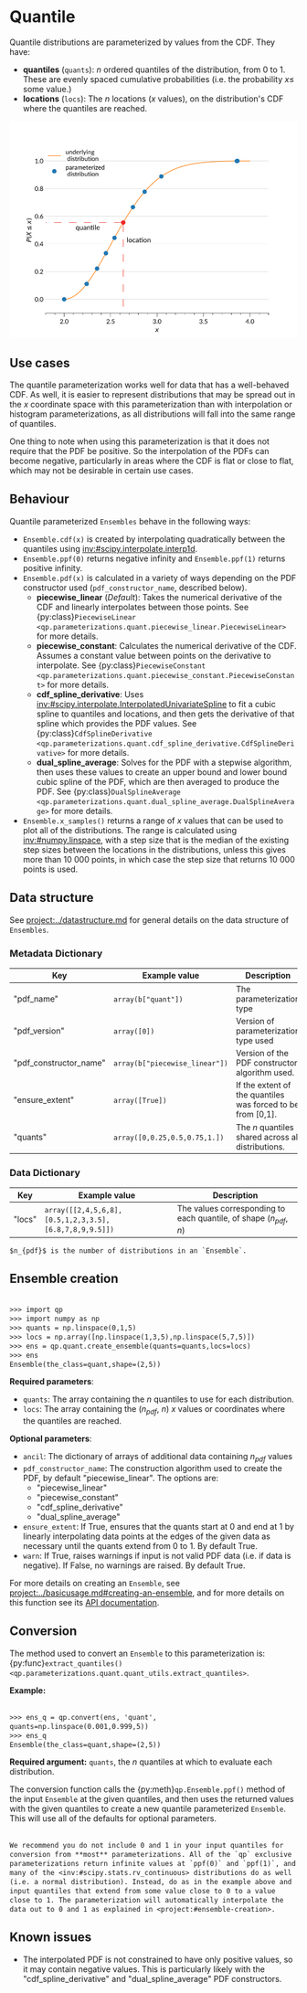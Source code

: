 # Quantile

Quantile distributions are parameterized by values from the CDF. They have:

- **quantiles** (`quants`): $n$ ordered quantiles of the distribution, from 0 to 1. These are evenly spaced cumulative probabilities (i.e. the probability $x \leq$ some value.)
- **locations** (`locs`): The $n$ locations ($x$ values), on the distribution's CDF where the quantiles are reached.

![quant-example](../../assets/quant-rayleigh-example-annotated.svg)

## Use cases

The quantile parameterization works well for data that has a well-behaved CDF. As well, it is easier to represent distributions that may be spread out in the $x$ coordinate space with this parameterization than with interpolation or histogram parameterizations, as all distributions will fall into the same range of quantiles.

One thing to note when using this parameterization is that it does not require that the PDF be positive. So the interpolation of the PDFs can become negative, particularly in areas where the CDF is flat or close to flat, which may not be desirable in certain use cases.

## Behaviour

Quantile parameterized `Ensembles` behave in the following ways:

- `Ensemble.cdf(x)` is created by interpolating quadratically between the quantiles using <inv:#scipy.interpolate.interp1d>.
- `Ensemble.ppf(0)` returns negative infinity and `Ensemble.ppf(1)` returns positive infinity.
- `Ensemble.pdf(x)` is calculated in a variety of ways depending on the PDF constructor used (`pdf_constructor_name`, described below).
  - **piecewise_linear** (_Default_): Takes the numerical derivative of the CDF and linearly interpolates between those points. See {py:class}`PiecewiseLinear <qp.parameterizations.quant.piecewise_linear.PiecewiseLinear>` for more details.
  - **piecewise_constant**: Calculates the numerical derivative of the CDF. Assumes a constant value between points on the derivative to interpolate. See {py:class}`PiecewiseConstant <qp.parameterizations.quant.piecewise_constant.PiecewiseConstant>` for more details.
  - **cdf_spline_derivative**: Uses <inv:#scipy.interpolate.InterpolatedUnivariateSpline> to fit a cubic spline to quantiles and locations, and then gets the derivative of that spline which provides the PDF values. See {py:class}`CdfSplineDerivative <qp.parameterizations.quant.cdf_spline_derivative.CdfSplineDerivative>` for more details.
  - **dual_spline_average**: Solves for the PDF with a stepwise algorithm, then uses these values to create an upper bound and lower bound cubic spline of the PDF, which are then averaged to produce the PDF. See {py:class}`DualSplineAverage <qp.parameterizations.quant.dual_spline_average.DualSplineAverage>` for more details.
- `Ensemble.x_samples()` returns a range of $x$ values that can be used to plot all of the distributions. The range is calculated using <inv:#numpy.linspace>, with a step size that is the median of the existing step sizes between the locations in the distributions, unless this gives more than 10 000 points, in which case the step size that returns 10 000 points is used.

## Data structure

See <project:../datastructure.md> for general details on the data structure of `Ensembles`.

### Metadata Dictionary

| Key                    | Example value                  | Description                                                 |
| ---------------------- | ------------------------------ | ----------------------------------------------------------- |
| "pdf_name"             | `array(b["quant"])`            | The parameterization type                                   |
| "pdf_version"          | `array([0])`                   | Version of parameterization type used                       |
| "pdf_constructor_name" | `array(b["piecewise_linear"])` | Version of the PDF constructor algorithm used.              |
| "ensure_extent"        | `array([True])`                | If the extent of the quantiles was forced to be from [0,1]. |
| "quants"               | `array([0,0.25,0.5,0.75,1.])`  | The $n$ quantiles shared across all distributions.          |

### Data Dictionary

| Key    | Example value                                          | Description                                                          |
| ------ | ------------------------------------------------------ | -------------------------------------------------------------------- |
| "locs" | `array([[2,4,5,6,8],[0.5,1,2,3,3.5],[6.8,7,8,9,9.5]])` | The values corresponding to each quantile, of shape ($n_{pdf}$, $n$) |

```{note}
$n_{pdf}$ is the number of distributions in an `Ensemble`.
```

## Ensemble creation

```{doctest}

>>> import qp
>>> import numpy as np
>>> quants = np.linspace(0,1,5)
>>> locs = np.array([np.linspace(1,3,5),np.linspace(5,7,5)])
>>> ens = qp.quant.create_ensemble(quants=quants,locs=locs)
>>> ens
Ensemble(the_class=quant,shape=(2,5))

```

**Required parameters**:

- `quants`: The array containing the $n$ quantiles to use for each distribution.
- `locs`: The array containing the ($n_{pdf}$, $n$) $x$ values or coordinates where the quantiles are reached.

**Optional parameters**:

- `ancil`: The dictionary of arrays of additional data containing $n_{pdf}$ values
- `pdf_constructor_name`: The construction algorithm used to create the PDF, by default "piecewise_linear". The options are:
  - "piecewise_linear"
  - "piecewise_constant"
  - "cdf_spline_derivative"
  - "dual_spline_average"
- `ensure_extent`: If True, ensures that the quants start at 0 and end at 1 by linearly interpolating data points at the edges of the given data as necessary until the quants extend from 0 to 1. By default True.
- `warn`: If True, raises warnings if input is not valid PDF data (i.e. if data is negative). If False, no warnings are raised. By default True.

For more details on creating an `Ensemble`, see <project:../basicusage.md#creating-an-ensemble>, and for more details on this function see its [API documentation](#qp.quant_gen.create_ensemble).

## Conversion

The method used to convert an `Ensemble` to this parameterization is: {py:func}`extract_quantiles() <qp.parameterizations.quant.quant_utils.extract_quantiles>`.

**Example:**

```{doctest}

>>> ens_q = qp.convert(ens, 'quant', quants=np.linspace(0.001,0.999,5))
>>> ens_q
Ensemble(the_class=quant,shape=(2,5))

```

**Required argument:** `quants`, the $n$ quantiles at which to evaluate each distribution.

The conversion function calls the {py:meth}`qp.Ensemble.ppf()` method of the input `Ensemble` at the given quantiles, and then uses the returned values with the given quantiles to create a new quantile parameterized `Ensemble`. This will use all of the defaults for optional parameters.

```{warning}

We recommend you do not include 0 and 1 in your input quantiles for conversion from **most** parameterizations. All of the `qp` exclusive parameterizations return infinite values at `ppf(0)` and `ppf(1)`, and many of the <inv:#scipy.stats.rv_continuous> distributions do as well (i.e. a normal distribution). Instead, do as in the example above and input quantiles that extend from some value close to 0 to a value close to 1. The parameterization will automatically interpolate the data out to 0 and 1 as explained in <project:#ensemble-creation>.

```

## Known issues

- The interpolated PDF is not constrained to have only positive values, so it may contain negative values. This is particularly likely with the "cdf_spline_derivative" and "dual_spline_average" PDF constructors.
